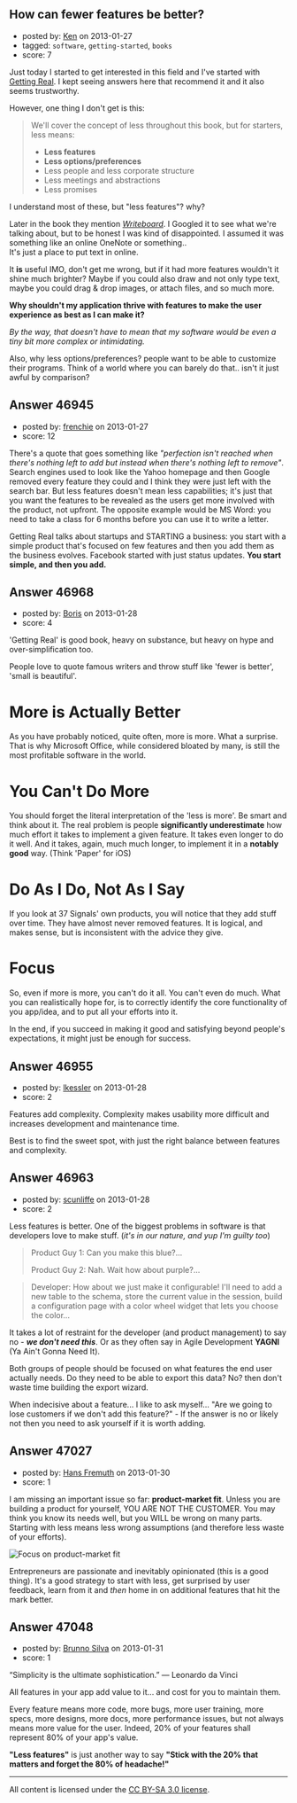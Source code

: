 ## How can fewer features be better?

- posted by: [Ken](https://stackexchange.com/users/-1/23746-ken) on 2013-01-27
- tagged: `software`, `getting-started`, `books`
- score: 7

Just today I started to get interested in this field and I've started with [Getting Real][1]. I kept seeing answers here that recommend it and it also seems trustworthy.

However, one thing I don't get is this:

> We'll cover the concept of less throughout this book, but for
> starters, less means:
>
> - **Less features**
> - **Less options/preferences**
> - Less people and less corporate structure
> - Less meetings and abstractions
> - Less promises

I understand most of these, but "less features"? why?

Later in the book they mention *[Writeboard][2]*. I Googled it to see what we're talking about, but to be honest I was kind of disappointed. I assumed it was something like an online OneNote or something..  
It's just a place to put text in online.

It **is** useful IMO, don't get me wrong, but if it had more features wouldn't it shine much brighter? Maybe if you could also draw and not only type text, maybe you could drag & drop images, or attach files, and so much more.

**Why shouldn't my application thrive with features to make the user experience as best as I can make it?**

*By the way, that doesn't have to mean that my software would be even a tiny bit more complex or intimidating.*

Also, why less options/preferences? people want to be able to customize their programs. Think of a world where you can barely do that.. isn't it just awful by comparison?


  [1]: http://gettingreal.37signals.com/
  [2]: http://123.writeboard.com/new


## Answer 46945

- posted by: [frenchie](https://stackexchange.com/users/-1/15155-frenchie) on 2013-01-27
- score: 12

There's a quote that goes something like *"perfection isn't reached when there's nothing left to add but instead when there's nothing left to remove"*. Search engines used to look like the Yahoo homepage and then Google removed every feature they could and I think they were just left with the search bar. But less features doesn't mean less capabilities; it's just that you want the features to be revealed as the users get more involved with the product, not upfront. The opposite example would be MS Word: you need to take a class for 6 months before you can use it to write a letter. 

Getting Real talks about startups and STARTING a business: you start with a simple product that's focused on few features and then you add them as the business evolves. Facebook started with just status updates. **You start simple, and then you add.**


## Answer 46968

- posted by: [Boris](https://stackexchange.com/users/-1/11773-boris) on 2013-01-28
- score: 4

'Getting Real' is good book, heavy on substance, but heavy on hype and over-simplification too.

People love to quote famous writers and throw stuff like 'fewer is better', 'small is beautiful'.

More is Actually Better
=======================
As you have probably noticed, quite often, more is more. What a surprise. That is why Microsoft Office, while considered bloated by many, is still the most profitable software in the world.

You Can't Do More
=================
You should forget the literal interpretation of the 'less is more'. Be smart and think about it. The real problem is people **significantly underestimate** how much effort it takes to implement a given feature. It takes even longer to do it well. And it takes, again, much much longer, to implement it in a **notably good** way. (Think 'Paper' for iOS)

Do As I Do, Not As I Say
========================
If you look at 37 Signals' own products, you will notice that they add stuff over time. They have almost never removed features. It is logical, and makes sense, but is inconsistent with the advice they give.

Focus
=====
So, even if more is more, you can't do it all. You can't even do much. What you can realistically hope for, is to correctly identify the core functionality of you app/idea, and to put all your efforts into it. 

In the end, if you succeed in making it good and satisfying beyond people's expectations, it might just be enough for success.



## Answer 46955

- posted by: [lkessler](https://stackexchange.com/users/-1/1491-lkessler) on 2013-01-28
- score: 2

Features add complexity. Complexity makes usability more difficult and increases development and maintenance time.

Best is to find the sweet spot, with just the right balance between features and complexity.


## Answer 46963

- posted by: [scunliffe](https://stackexchange.com/users/-1/1103-scunliffe) on 2013-01-28
- score: 2

Less features is better.  One of the biggest problems in software is that developers love to make stuff. (*it's in our nature, and yup I'm guilty too*)

 > Product Guy 1: Can you make this blue?...
 >
 > Product Guy 2: Nah. Wait how about purple?...

 > Developer: How about we just make it configurable!
 > I'll need to add a new table to the schema, store the current value in the session, build a configuration page with a color wheel widget that lets you choose the color...

It takes a lot of restraint for the developer (and product management) to say no - ***we don't need this***. Or as they often say in Agile Development **YAGNI** (Ya Ain't Gonna Need It).

Both groups of people should be focused on what features the end user actually needs.  Do they need to be able to export this data? No? then don't waste time building the export wizard.

When indecisive about a feature... I like to ask myself... "Are we going to lose customers if we don't add this feature?" - If the answer is no or likely not then you need to ask yourself if it is worth adding.


## Answer 47027

- posted by: [Hans Fremuth](https://stackexchange.com/users/-1/17050-hans-fremuth) on 2013-01-30
- score: 1

<p>I am missing an important issue so far: <strong>product-market fit</strong>. Unless you are building a product for yourself, YOU ARE NOT THE CUSTOMER. You may think you know its needs well, but you WILL be wrong on many parts. Starting with less means less wrong assumptions (and therefore less waste of your efforts).</p>

<p><img src="http://i.stack.imgur.com/BV1Pk.jpg" alt="Focus on product-market fit"></p>

<p>Entrepreneurs are passionate and inevitably opinionated (this is a good thing). It's a good strategy to start with less, get surprised by user feedback, learn from it and <em>then</em> home in on additional features that hit the mark better.</p>



## Answer 47048

- posted by: [Brunno Silva](https://stackexchange.com/users/-1/9710-brunno-silva) on 2013-01-31
- score: 1

“Simplicity is the ultimate sophistication.”
― Leonardo da Vinci

All features in your app add value to it... and cost for you to maintain them.

Every feature means more code, more bugs, more user training, more specs, more designs, more docs, more performance issues, but not always means more value for the user. Indeed, 20% of your features shall represent 80% of your app's value.

**"Less features"** is just another way to say **"Stick with the 20% that matters and forget the 80% of headache!"**



---

All content is licensed under the [CC BY-SA 3.0 license](https://creativecommons.org/licenses/by-sa/3.0/).
